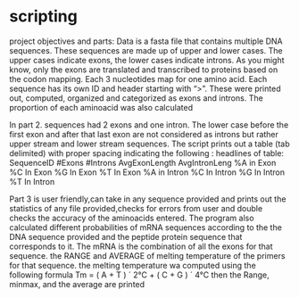 # scripting
project objectives and parts:
Data is a fasta file that contains multiple DNA sequences. These sequences are made up of upper and lower cases. The upper cases indicate exons, the lower cases indicate introns. As you might know, only the exons are translated and transcribed to proteins based on the codon mapping. Each 3 nucleotides map for one amino acid. Each sequence has its own ID and header starting with “>”.
These were printed out, computed, organized and categorized as exons and introns. The proportion of each aminoacid was also calculated


In part 2. sequences had 2 exons and one intron. The lower case before the first exon and after that last exon are not considered as introns but rather upper stream and lower stream sequences. The script prints out a table (tab delimited) with proper spacing indicating the following :
headlines of table: SequenceID
#Exons
#Introns
AvgExonLength
AvgIntronLeng
%A in Exon 
%C In Exon 
%G In Exon 
%T In Exon 
%A in Intron 
%C In Intron 
%G In Intron 
%T In Intron

Part 3 is user friendly,can take in any sequence provided and prints out the statistics of any file provided,checks for errors from user and double checks the accuracy of the aminoacids entered.
The program also calculated different probabilities of mRNA sequences according to the the DNA sequence provided and the peptide protein sequence that corresponds to it. The mRNA is the combination of all the exons for that sequence.
the RANGE and AVERAGE of melting temperature of the primers for that sequence. the melting temperature wa computed using the following formula Tm = ( A + T ) ´ 2°C + ( C + G ) ´ 4°C  then the Range, minmax, and the average are printed

